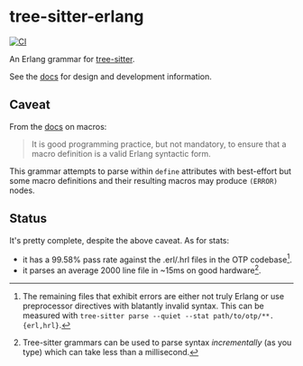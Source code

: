 # tree-sitter-erlang

[![CI](https://github.com/the-mikedavis/tree-sitter-erlang/actions/workflows/ci.yml/badge.svg)](https://github.com/the-mikedavis/tree-sitter-erlang/actions/workflows/ci.yml)

An Erlang grammar for [tree-sitter](https://github.com/tree-sitter/tree-sitter).

See the [docs](./docs/README.md) for design and development information.

## Caveat

From the
[docs](https://github.com/erlang/otp/blob/9e381125bbd93dfa2f17d4954b54aead749bf012/system/doc/reference_manual/macros.xml#L127-L128)
on macros:

> It is good programming practice, but not mandatory, to ensure
> that a macro definition is a valid Erlang syntactic form.

This grammar attempts to parse within `define` attributes with best-effort
but some macro definitions and their resulting macros may produce `(ERROR)`
nodes.

## Status

It's pretty complete, despite the above caveat. As for stats:

- it has a 99.58% pass rate against the .erl/.hrl files in the OTP codebase[^1].
- it parses an average 2000 line file in ~15ms on good hardware[^2].

[^1]: The remaining files that exhibit errors are either not truly Erlang
      or use preprocessor directives with blatantly invalid syntax. This
      can be measured with
      `tree-sitter parse --quiet --stat path/to/otp/**.{erl,hrl}`.
[^2]: Tree-sitter grammars can be used to parse syntax _incrementally_
      (as you type) which can take less than a millisecond.
